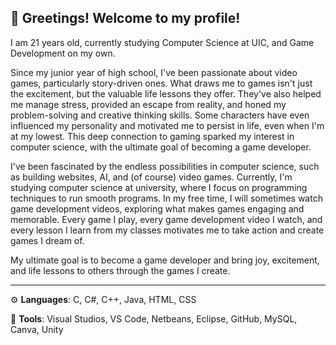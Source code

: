 ## 👋 Greetings! Welcome to my profile!

I am 21 years old, currently studying Computer Science at UIC, and Game Development on my own. 

Since my junior year of high school, I've been passionate about video games, particularly story-driven ones. What draws me to games isn't just the excitement, but the valuable life lessons they offer. They've also helped me manage stress, provided an escape from reality, and honed my problem-solving and creative thinking skills. Some characters have even influenced my personality and motivated me to persist in life, even when I'm at my lowest. This deep connection to gaming sparked my interest in computer science, with the ultimate goal of becoming a game developer.

I've been fascinated by the endless possibilities in computer science, such as building websites, AI, and (of course) video games. Currently, I'm studying computer science at university, where I focus on programming techniques to run smooth programs. In my free time, I will sometimes watch game development videos, exploring what makes games engaging and memorable. Every game I play, every game development video I watch, and every lesson I learn from my classes motivates me to take action and create games I dream of.

My ultimate goal is to become a game developer and bring joy, excitement, and life lessons to others through the games I create.

-----------------------------------------------------------------------------------------------------------------------------------------------------------------------------------------------------------------------
⚙️ **Languages**: C, C#, C++, Java, HTML, CSS

🧰 **Tools**: Visual Studios, VS Code, Netbeans, Eclipse, GitHub, MySQL, Canva, Unity
